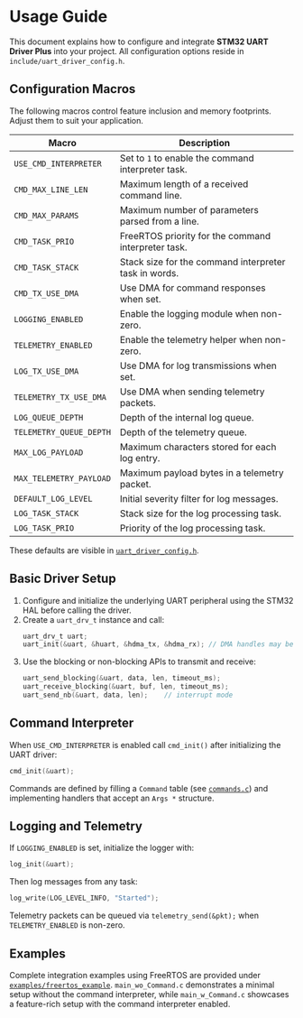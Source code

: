 # Usage Guide

This document explains how to configure and integrate **STM32 UART Driver Plus** into your project. All configuration options reside in `include/uart_driver_config.h`.

## Configuration Macros

The following macros control feature inclusion and memory footprints. Adjust them to suit your application.

| Macro | Description |
|-------|-------------|
|`USE_CMD_INTERPRETER`|Set to `1` to enable the command interpreter task.| 
|`CMD_MAX_LINE_LEN`|Maximum length of a received command line.|
|`CMD_MAX_PARAMS`|Maximum number of parameters parsed from a line.|
|`CMD_TASK_PRIO`|FreeRTOS priority for the command interpreter task.|
|`CMD_TASK_STACK`|Stack size for the command interpreter task in words.|
|`CMD_TX_USE_DMA`|Use DMA for command responses when set.|
|`LOGGING_ENABLED`|Enable the logging module when non-zero.| 
|`TELEMETRY_ENABLED`|Enable the telemetry helper when non-zero.|
|`LOG_TX_USE_DMA`|Use DMA for log transmissions when set.|
|`TELEMETRY_TX_USE_DMA`|Use DMA when sending telemetry packets.|
|`LOG_QUEUE_DEPTH`|Depth of the internal log queue.| 
|`TELEMETRY_QUEUE_DEPTH`|Depth of the telemetry queue.| 
|`MAX_LOG_PAYLOAD`|Maximum characters stored for each log entry.| 
|`MAX_TELEMETRY_PAYLOAD`|Maximum payload bytes in a telemetry packet.| 
|`DEFAULT_LOG_LEVEL`|Initial severity filter for log messages.| 
|`LOG_TASK_STACK`|Stack size for the log processing task.| 
|`LOG_TASK_PRIO`|Priority of the log processing task.| 

These defaults are visible in [`uart_driver_config.h`](include/uart_driver_config.h).

## Basic Driver Setup

1. Configure and initialize the underlying UART peripheral using the STM32 HAL before calling the driver.
2. Create a `uart_drv_t` instance and call:
   ```c
   uart_drv_t uart;
   uart_init(&uart, &huart, &hdma_tx, &hdma_rx); // DMA handles may be NULL
   ```
3. Use the blocking or non-blocking APIs to transmit and receive:
   ```c
   uart_send_blocking(&uart, data, len, timeout_ms);
   uart_receive_blocking(&uart, buf, len, timeout_ms);
   uart_send_nb(&uart, data, len);    // interrupt mode

## Command Interpreter

When `USE_CMD_INTERPRETER` is enabled call `cmd_init()` after initializing the UART driver:

```c
cmd_init(&uart);
```

Commands are defined by filling a `Command` table (see [`commands.c`](src/commands.c)) and implementing handlers that accept an `Args *` structure.

## Logging and Telemetry

If `LOGGING_ENABLED` is set, initialize the logger with:
```c
log_init(&uart);
```
Then log messages from any task:
```c
log_write(LOG_LEVEL_INFO, "Started");
```
Telemetry packets can be queued via `telemetry_send(&pkt);` when `TELEMETRY_ENABLED` is non-zero.

## Examples

Complete integration examples using FreeRTOS are provided under [`examples/freertos_example`](examples/freertos_example). 
`main_wo_Command.c` demonstrates a minimal setup without the command interpreter, while `main_w_Command.c` showcases a feature-rich setup with the command interpreter enabled.
